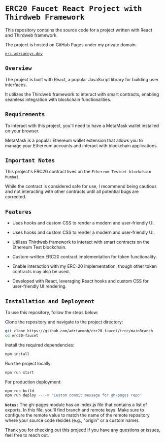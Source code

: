 # `ERC20 Faucet React Project with Thirdweb Framework`

This repository contains the source code for a project written with React and Thirdweb framework. 

The project is hosted on GitHub Pages under my private domain.

[`erc.adriannyc.dev`](https://erc.adriannyc.dev)

## `Overview`

The project is built with React, a popular JavaScript library for building user interfaces. 

It utilizes the Thirdweb framework to interact with smart contracts, enabling seamless integration with blockchain functionalities.

## `Requirements`

To interact with this project, you'll need to have a MetaMask wallet installed on your browser. 

MetaMask is a popular Ethereum wallet extension that allows you to manage your Ethereum accounts and interact with blockchain applications.

## **`Important Notes`**

This project's ERC20 contract lives on the `Ethereum Testnet blockchain Mumbai`. 

While the contract is considered safe for use, I recommend being cautious and not interacting with other contracts until all potential bugs are corrected.

## `Features`

* Uses hooks and custom CSS to render a modern and user-friendly UI.

* Uses hooks and custom CSS to render a modern and user-friendly UI.
* Utilizes Thirdweb framework to interact with smart contracts on the Ethereum Test blockchain.
* Custom-written ERC20 contract implementation for token functionality.
* Enable interaction with my ERC-20 implementation, though other token contracts may also be used.
* Developed with React, leveraging React hooks and custom CSS for user-friendly UI rendering.

## `Installation and Deployment`

To use this repository, follow the steps below:

Clone the repository and navigate to the project directory:

```bash
git clone https://github.com/adrianmnh/erc20-faucet/tree/mainBranch
cd erc20-faucet
```
Install the required dependencies:

```bash
npm install
```

Run the project locally:
```bash
npm run start
```
    
For production deployment:

```bash
npm run build
npm run deploy -- -m "Custom commit message for gh-pages repo"
```


**`Notes:`** The gh-pages module has an index.js file that contains a list of exports. In this file, you'll find branch and remote keys. Make sure to configure the remote value to match the name of the remote repository where your source code resides (e.g., "origin" or a custom name).

Thank you for checking out this project! If you have any questions or issues, feel free to reach out.
